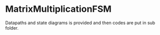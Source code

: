 # MatrixMultiplicationFSM

Datapaths and state diagrams is provided and then codes are put in sub folder.
